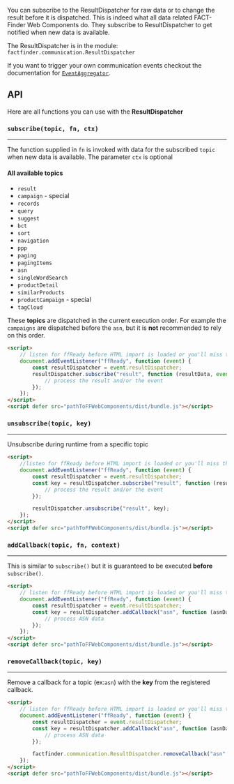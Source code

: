 You can subscribe to the ResultDispatcher for raw data or to change the
result before it is dispatched. This is indeed what all
data related FACT-Finder Web Components do. They subscribe to
ResultDispatcher to get notified when new data is available.

The ResultDispatcher is in the module:
`factfinder.communication.ResultDispatcher`

If you want to trigger your own communication events checkout the
documentation for
[`EventAggregator`](/api/4.x/core-event-aggregator#tab=docs).

## API
Here are all functions you can use with the **ResultDispatcher** 

### `subscribe(topic, fn, ctx)`
___
The function supplied in `fn` is invoked with data for the subscribed
`topic` when new data is available. The parameter `ctx` is optional

#### All available topics
* `result`
* `campaign` - special
* `records`
* `query`
* `suggest`
* `bct`
* `sort`
* `navigation`
* `ppp`
* `paging`
* `pagingItems`
* `asn`
* `singleWordSearch`
* `productDetail`
* `similarProducts`
* `productCampaign` - special
* `tagCloud`

These **topics** are dispatched in the current execution order.
For example the `campaigns` are dispatched before the `asn`, but it is
**not** recommended to rely on this order.

```html
<script>
    // listen for ffReady before HTML import is loaded or you'll miss the event
    document.addEventListener("ffReady", function (event) {
        const resultDispatcher = event.resultDispatcher;
        resultDispatcher.subscribe("result", function (resultData, event) {
            // process the result and/or the event
        });
    });
</script>
<script defer src="pathToFFWebComponents/dist/bundle.js"></script>
```    

### `unsubscribe(topic, key)`
___
Unsubscribe during runtime from a specific topic
```html
<script>
    //listen for ffReady before HTML import is loaded or you'll miss the event
    document.addEventListener("ffReady", function (event) {
        const resultDispatcher = event.resultDispatcher;
        const key = resultDispatcher.subscribe("result", function (resultData, event) {
            // process the result and/or the event
        });

        resultDispatcher.unsubscribe("result", key);
    });
</script>
<script defer src="pathToFFWebComponents/dist/bundle.js"></script>
```

### `addCallback(topic, fn, context)`
___
This is similar to `subscribe()` but it is guaranteed to be executed
**before** `subscribe()`.
```html
<script>
    // listen for ffReady before HTML import is loaded or you'll miss the event
    document.addEventListener("ffReady", function (event) {
        const resultDispatcher = event.resultDispatcher;
        const key = resultDispatcher.addCallback("asn", function (asnData) {
            // process ASN data
        });
    });
</script>
<script defer src="pathToFFWebComponents/dist/bundle.js"></script>
```

### `removeCallback(topic, key)`
___
Remove a callback for a topic (ex:`asn`) with the **key** from the
registered callback.
```html
<script>
    // listen for ffReady before HTML import is loaded or you'll miss the event
    document.addEventListener("ffReady", function (event) {
        const resultDispatcher = event.resultDispatcher;
        const key = resultDispatcher.addCallback("asn", function (asnData) {
            // process ASN data
        });

        factfinder.communication.ResultDispatcher.removeCallback("asn", key);
    });
</script>
<script defer src="pathToFFWebComponents/dist/bundle.js"></script>
```
